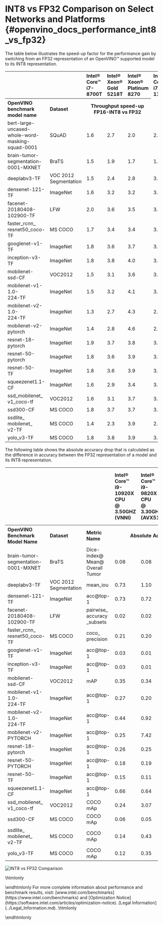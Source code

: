 # INT8 vs FP32 Comparison on Select Networks and Platforms {#openvino_docs_performance_int8_vs_fp32}

The table below illustrates the speed-up factor for the performance gain by switching from an FP32 representation of an OpenVINO™ supported model to its INT8 representation. 

<table>
  <tr align="left">
    <th></th>
    <th></th>
    <th>Intel® Core™ <br>i7-8700T</th>
    <th>Intel® Xeon® <br>Gold <br>5218T</th>
    <th>Intel® Xeon® <br>Platinum <br>8270</th>
    <th>Intel® Core™ <br>i7-1185G7</th>
  </tr>
  <tr align="left">
    <th>OpenVINO <br>benchmark <br>model name</th>
    <th>Dataset</th>
    <th colspan="3" align="center">Throughput speed-up FP16-INT8 vs FP32</th>
  </tr>
  <tr>
    <td>bert-large-<br>uncased-whole-word-<br>masking-squad-0001</td>
    <td>SQuAD</td>
    <td>1.6</td>
    <td>2.7</td>
    <td>2.0</td>
    <td>2.6</td>
  </tr>
  <tr>
    <td>brain-tumor-<br>segmentation-<br>0001-MXNET</td>
    <td>BraTS</td>
    <td>1.5</td>
    <td>1.9</td>
    <td>1.7</td>
    <td>1.8</td>
  </tr>
  <tr>
    <td>deeplabv3-TF</td>
    <td>VOC 2012<br>Segmentation</td>
    <td>1.5</td>
    <td>2.4</td>
    <td>2.8</td>
    <td>3.1</td>
  </tr>
  <tr>
    <td>densenet-121-TF</td>
    <td>ImageNet</td>
    <td>1.6</td>
    <td>3.2</td>
    <td>3.2</td>
    <td>3.2</td>
  </tr>
  <tr>
    <td>facenet-<br>20180408-<br>102900-TF</td>
    <td>LFW</td>
    <td>2.0</td>
    <td>3.6</td>
    <td>3.5</td>
    <td>3.4</td>
  </tr>
  <tr>
    <td>faster_rcnn_<br>resnet50_coco-TF</td>
    <td>MS COCO</td>
    <td>1.7</td>
    <td>3.4</td>
    <td>3.4</td>
    <td>3.4</td>
  </tr>
  <tr>
    <td>googlenet-v1-TF</td>
    <td>ImageNet</td>
    <td>1.8</td>
    <td>3.6</td>
    <td>3.7</td>
    <td>3.5</td>
  </tr>
  <tr>
    <td>inception-v3-TF</td>
    <td>ImageNet</td>
    <td>1.8</td>
    <td>3.8</td>
    <td>4.0</td>
    <td>3.5</td>
  </tr>
  <tr>
    <td>mobilenet-<br>ssd-CF</td>
    <td>VOC2012</td>
    <td>1.5</td>
    <td>3.1</td>
    <td>3.6</td>
    <td>3.1</td>
  </tr>
  <tr>
    <td>mobilenet-v1-1.0-<br>224-TF</td>
    <td>ImageNet</td>
    <td>1.5</td>
    <td>3.2</td>
    <td>4.1</td>
    <td>3.1</td>
  </tr>
  <tr>
    <td>mobilenet-v2-1.0-<br>224-TF</td>
    <td>ImageNet</td>
    <td>1.3</td>
    <td>2.7</td>
    <td>4.3</td>
    <td>2.5</td>
  </tr>
  <tr>
    <td>mobilenet-v2-<br>pytorch</td>
    <td>ImageNet</td>
    <td>1.4</td>
    <td>2.8</td>
    <td>4.6</td>
    <td>2.4</td>
  </tr>
  <tr>
    <td>resnet-18-<br>pytorch</td>
    <td>ImageNet</td>
    <td>1.9</td>
    <td>3.7</td>
    <td>3.8</td>
    <td>3.6</td>
  </tr>
  <tr>
    <td>resnet-50-<br>pytorch</td>
    <td>ImageNet</td>
    <td>1.8</td>
    <td>3.6</td>
    <td>3.9</td>
    <td>3.4</td>
  </tr>
  <tr>
    <td>resnet-50-<br>TF</td>
    <td>ImageNet</td>
    <td>1.8</td>
    <td>3.6</td>
    <td>3.9</td>
    <td>3.4</td>
  </tr>
  <tr>
    <td>squeezenet1.1-<br>CF</td>
    <td>ImageNet</td>
    <td>1.6</td>
    <td>2.9</td>
    <td>3.4</td>
    <td>3.2</td>
  </tr>
  <tr>
    <td>ssd_mobilenet_<br>v1_coco-tf</td>
    <td>VOC2012</td>
    <td>1.6</td>
    <td>3.1</td>
    <td>3.7</td>
    <td>3.0</td>
  </tr>
  <tr>
    <td>ssd300-CF</td>
    <td>MS COCO</td>
    <td>1.8</td>
    <td>3.7</td>
    <td>3.7</td>
    <td>3.8</td>
  </tr>
  <tr>
    <td>ssdlite_<br>mobilenet_<br>v2-TF</td>
    <td>MS COCO</td>
    <td>1.4</td>
    <td>2.3</td>
    <td>3.9</td>
    <td>2.5</td>
  </tr>
  <tr>
    <td>yolo_v3-TF</td>
    <td>MS COCO</td>
    <td>1.8</td>
    <td>3.8</td>
    <td>3.9</td>
    <td>3.6</td>
  </tr>
</table>

The following table shows the absolute accuracy drop that is calculated as the difference in accuracy between the FP32 representation of a model and its INT8 representation.

<table>
  <tr align="left">
    <th></th>
    <th></th>
    <th></th>
    <th>Intel® Core™ <br>i9-10920X CPU<br>@ 3.50GHZ (VNNI)</th>
    <th>Intel® Core™ <br>i9-9820X CPU<br>@ 3.30GHz (AVX512)</th>
    <th>Intel® Core™ <br>i7-6700 CPU<br>@ 4.0GHz (AVX2)</th>
    <th>Intel® Core™ <br>i7-1185G7 CPU<br>@ 4.0GHz (TGL VNNI)</th>
  </tr>
  <tr align="left">
    <th>OpenVINO Benchmark <br>Model Name</th>
    <th>Dataset</th>
    <th>Metric Name</th>
    <th colspan="4" align="center">Absolute Accuracy Drop, %</th>
  </tr>
  <tr>
    <td>brain-tumor-<br>segmentation-<br>0001-MXNET</td>
    <td>BraTS</td>
    <td>Dice-index@ <br>Mean@ <br>Overall Tumor</td>
    <td>0.08</td>
    <td>0.08</td>
    <td>0.08</td>
    <td>0.08</td>
  </tr>
  <tr>
    <td>deeplabv3-TF</td>
    <td>VOC 2012<br>Segmentation</td>
    <td>mean_iou</td>
    <td>0.73</td>
    <td>1.10</td>
    <td>1.10</td>
    <td>0.73</td>
  </tr>
  <tr>
    <td>densenet-121-TF</td>
    <td>ImageNet</td>
    <td>acc@top-1</td>
    <td>0.73</td>
    <td>0.72</td>
    <td>0.72</td>
    <td>0.73</td>
  </tr>
  <tr>
    <td>facenet-<br>20180408-<br>102900-TF</td>
    <td>LFW</td>
    <td>pairwise_<br>accuracy<br>_subsets</td>
    <td>0.02</td>
    <td>0.02</td>
    <td>0.02</td>
    <td>0.47</td>
  </tr>
  <tr>
    <td>faster_rcnn_<br>resnet50_coco-TF</td>
    <td>MS COCO</td>
    <td>coco_<br>precision</td>
    <td>0.21</td>
    <td>0.20</td>
    <td>0.20</td>
    <td>0.21</td>
  </tr>
  <tr>
    <td>googlenet-v1-TF</td>
    <td>ImageNet</td>
    <td>acc@top-1</td>
    <td>0.03</td>
    <td>0.01</td>
    <td>0.01</td>
    <td>0.03</td>
  </tr>
  <tr>
    <td>inception-v3-TF</td>
    <td>ImageNet</td>
    <td>acc@top-1</td>
    <td>0.03</td>
    <td>0.01</td>
    <td>0.01</td>
    <td>0.03</td>
  </tr>
  <tr>
    <td>mobilenet-<br>ssd-CF</td>
    <td>VOC2012</td>
    <td>mAP</td>
    <td>0.35</td>
    <td>0.34</td>
    <td>0.34</td>
    <td>0.35</td>
  </tr>
  <tr>
    <td>mobilenet-v1-1.0-<br>224-TF</td>
    <td>ImageNet</td>
    <td>acc@top-1</td>
    <td>0.27</td>
    <td>0.20</td>
    <td>0.20</td>
    <td>0.27</td>
  </tr>
  <tr>
    <td>mobilenet-v2-1.0-<br>224-TF</td>
    <td>ImageNet</td>
    <td>acc@top-1</td>
    <td>0.44</td>
    <td>0.92</td>
    <td>0.92</td>
    <td>0.44</td>
  </tr>
  <tr>
    <td>mobilenet-v2-<br>PYTORCH</td>
    <td>ImageNet</td>
    <td>acc@top-1</td>
    <td>0.25</td>
    <td>7.42</td>
    <td>7.42</td>
    <td>0.25</td>
  </tr>
  <tr>
    <td>resnet-18-<br>pytorch</td>
    <td>ImageNet</td>
    <td>acc@top-1</td>
    <td>0.26</td>
    <td>0.25</td>
    <td>0.25</td>
    <td>0.26</td>
  </tr>
  <tr>
    <td>resnet-50-<br>PYTORCH</td>
    <td>ImageNet</td>
    <td>acc@top-1</td>
    <td>0.18</td>
    <td>0.19</td>
    <td>0.19</td>
    <td>0.18</td>
  </tr>
  <tr>
    <td>resnet-50-<br>TF</td>
    <td>ImageNet</td>
    <td>acc@top-1</td>
    <td>0.15</td>
    <td>0.11</td>
    <td>0.11</td>
    <td>0.15</td>
  </tr>
  <tr>
    <td>squeezenet1.1-<br>CF</td>
    <td>ImageNet</td>
    <td>acc@top-1</td>
    <td>0.66</td>
    <td>0.64</td>
    <td>0.64</td>
    <td>0.66</td>
  </tr>
  <tr>
    <td>ssd_mobilenet_<br>v1_coco-tf</td>
    <td>VOC2012</td>
    <td>COCO mAp</td>
    <td>0.24</td>
    <td>3.07</td>
    <td>3.07</td>
    <td>0.24</td>
  </tr>
  <tr>
    <td>ssd300-CF</td>
    <td>MS COCO</td>
    <td>COCO mAp</td>
    <td>0.06</td>
    <td>0.05</td>
    <td>0.05</td>
    <td>0.06</td>
  </tr>
  <tr>
    <td>ssdlite_<br>mobilenet_<br>v2-TF</td>
    <td>MS COCO</td>
    <td>COCO mAp</td>
    <td>0.14</td>
    <td>0.43</td>
    <td>0.43</td>
    <td>0.14</td>
  </tr>
  <tr>
    <td>yolo_v3-TF</td>
    <td>MS COCO</td>
    <td>COCO mAp</td>
    <td>0.12</td>
    <td>0.35</td>
    <td>0.35</td>
    <td>0.12</td>
  </tr>
</table>

![INT8 vs FP32 Comparison](img/int8vsfp32.png)

\htmlonly
<style>
    .footer {
        display: none;
    }
</style>
<div class="opt-notice-wrapper">
<p class="opt-notice">
\endhtmlonly
For more complete information about performance and benchmark results, visit: [www.intel.com/benchmarks](https://www.intel.com/benchmarks) and [Optimization Notice](https://software.intel.com/articles/optimization-notice). [Legal Information](../Legal_Information.md).
\htmlonly
</p>
</div>
\endhtmlonly